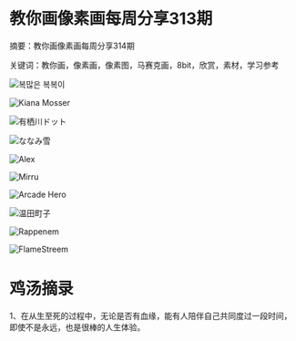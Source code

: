 # 教你画像素画每周分享313期


摘要：教你画像素画每周分享314期

关键词：教你画，像素画，像素图，马赛克画，8bit，欣赏，素材，学习参考

![복많은 복복이](https://files.mdnice.com/user/10493/c09d8b42-583f-49e7-8b8b-d91e540b5e49.png)


![Kiana Mosser](https://files.mdnice.com/user/10493/891380a2-660a-424e-8c6d-d8b20f6b17ef.png)


![有栖川ドット](https://files.mdnice.com/user/10493/0e9597a3-a391-48a6-bd8e-0e945a15a4f1.png)


![ななみ雪](https://files.mdnice.com/user/10493/d97d343c-8210-449b-8ff1-972abd256c30.png)


![Alex](https://files.mdnice.com/user/10493/92861c0e-033b-4fc8-92fd-61a21c7d166d.png)


![Mirru](https://files.mdnice.com/user/10493/fc15bde3-6e1e-4dd7-9cd4-ea04d596f327.png)


![Arcade Hero](https://files.mdnice.com/user/10493/db1dfe6c-74a7-49c2-b622-65f51358c3a4.png)


![温田町子](https://files.mdnice.com/user/10493/38bac430-182d-435b-a122-aa0cdfa06dd7.png)


![Rappenem](https://files.mdnice.com/user/10493/e9c826cd-0a1f-42b9-8efd-7a9f79de4214.png)


![FlameStreem](https://files.mdnice.com/user/10493/5a14766a-aa19-4aa7-87fa-d4455ca61015.png)




# 鸡汤摘录

1、在从生至死的过程中，无论是否有血缘，能有人陪伴自己共同度过一段时间，即使不是永远，也是很棒的人生体验。